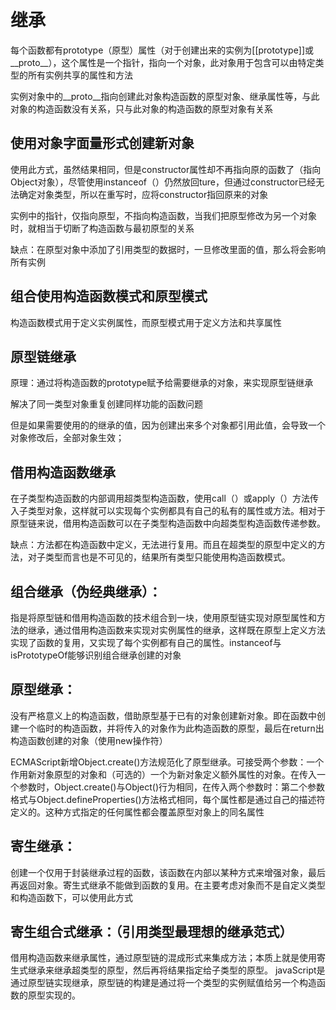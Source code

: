 # 继承

每个函数都有prototype（原型）属性（对于创建出来的实例为[[prototype]]或__proto__），这个属性是一个指针，指向一个对象，此对象用于包含可以由特定类型的所有实例共享的属性和方法

实例对象中的__proto__指向创建此对象构造函数的原型对象、继承属性等，与此对象的构造函数没有关系，只与此对象的构造函数的原型对象有关系

## 使用对象字面量形式创建新对象

使用此方式，虽然结果相同，但是constructor属性却不再指向原的函数了（指向Object对象），尽管使用instanceof（）仍然放回ture，但通过constructor已经无法确定对象类型，所以在重写时，应将constructor指回原来的对象

实例中的指针，仅指向原型，不指向构造函数，当我们把原型修改为另一个对象时，就相当于切断了构造函数与最初原型的关系

缺点：在原型对象中添加了引用类型的数据时，一旦修改里面的值，那么将会影响所有实例

## 组合使用构造函数模式和原型模式

构造函数模式用于定义实例属性，而原型模式用于定义方法和共享属性

## 原型链继承

原理：通过将构造函数的prototype赋予给需要继承的对象，来实现原型链继承

解决了同一类型对象重复创建同样功能的函数问题

但是如果需要使用的的继承的值，因为创建出来多个对象都引用此值，会导致一个对象修改后，全部对象生效；

## 借用构造函数继承

在子类型构造函数的内部调用超类型构造函数，使用call（）或apply（）方法传入子类型对象，这样就可以实现每个实例都具有自己的私有的属性或方法。相对于原型链来说，借用构造函数可以在子类型构造函数中向超类型构造函数传递参数。

缺点：方法都在构造函数中定义，无法进行复用。而且在超类型的原型中定义的方法，对子类型而言也是不可见的，结果所有类型只能使用构造函数模式。

## 组合继承（伪经典继承）：

指是将原型链和借用构造函数的技术组合到一块，使用原型链实现对原型属性和方法的继承，通过借用构造函数来实现对实例属性的继承，这样既在原型上定义方法实现了函数的复用，又实现了每个实例都有自己的属性。instanceof与isPrototypeOf能够识别组合继承创建的对象

## 原型继承：

没有严格意义上的构造函数，借助原型基于已有的对象创建新对象。即在函数中创建一个临时的构造函数，并将传入的对象作为此构造函数的原型，最后在return出构造函数创建的对象（使用new操作符）

ECMAScript新增Object.create()方法规范化了原型继承。可接受两个参数：一个作用新对象原型的对象和（可选的）一个为新对象定义额外属性的对象。在传入一个参数时，Object.create()与Object()行为相同，在传入两个参数时：第二个参数格式与Object.defineProperties()方法格式相同，每个属性都是通过自己的描述符定义的。这种方式指定的任何属性都会覆盖原型对象上的同名属性

## 寄生继承：

创建一个仅用于封装继承过程的函数，该函数在内部以某种方式来增强对象，最后再返回对象。寄生式继承不能做到函数的复用。在主要考虑对象而不是自定义类型和构造函数下，可以使用此方式

## 寄生组合式继承：（引用类型最理想的继承范式）

借用构造函数来继承属性，通过原型链的混成形式来集成方法；本质上就是使用寄生式继承来继承超类型的原型，然后再将结果指定给子类型的原型。
javaScript是通过原型链实现继承，原型链的构建是通过将一个类型的实例赋值给另一个构造函数的原型实现的。